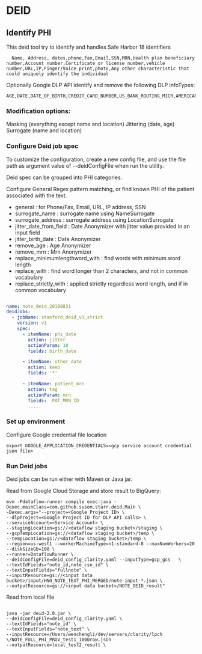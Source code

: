 
DEID
=========

Identify PHI
---------


This deid tool try to identify and handles Safe Harbor 18 identifiers


      Name, Address, dates,phone,fax,Email,SSN,MRN,Health plan beneficiary number,Account number,Certificate or license number,vehicle number,URL,IP,Finger/Voice print,photo,Any other characteristic that could uniquely identify the individual


Optionally Google DLP API identify and remove the following DLP infoTypes: 

    AGE,DATE,DATE_OF_BIRTH,CREDIT_CARD_NUMBER,US_BANK_ROUTING_MICR,AMERICAN_BANKERS_CUSIP_ID,IBAN_CODE,US_ADOPTION_TAXPAYER_IDENTIFICATION_NUMBER,US_DRIVERS_LICENSE_NUMBER,US_INDIVIDUAL_TAXPAYER_IDENTIFICATION_NUMBER,US_PREPARER_TAXPAYER_IDENTIFICATION_NUMBER,US_PASSPORT,US_SOCIAL_SECURITY_NUMBER,US_EMPLOYER_IDENTIFICATION_NUMBER,US_VEHICLE_IDENTIFICATION_NUMBER,MEDICARE_NUMBER,UNKNOWN_IDENTIFIER,EMAIL_ADDRESS,PERSON_NAME,PHONE_NUMBER,US_HEALTHCARE_NPI,US_DEA_NUMBER,LOCATION,IP_ADDRESS,MAC_ADDRESS,URL



### Modification options: 
 
Masking (everything except name and location)
Jittering (date, age)
Surrogate (name and location)



###  Configure Deid job spec

To customize the configuration, create a new config file, and use the file path as argument value of --deidConfigFile when run the utility.

Deid spec can be grouped into PHI categories. 

Configure General Regex pattern matching, or find known PHI of the patient associated with the text. 

- general : for Phone/Fax, Email, URL, IP address, SSN
- surrogate_name : surrogate name using NameSurrogate
- surrogate_address : surrogate address using LocationSurrogate
- jitter_date_from_field : Date Anonymizer with jitter value provided in an input field
- jitter_birth_date : Date Anonymizer
- remove_age : Age Anonymizer
- remove_mrn : Mrn Anonymizer
- replace_minimumlengthword_with : find words with minimum word length
- replace_with : find word longer than 2 characters, and not in common vocabulary
- replace_strictly_with : applied strictly regardless word length, and if in common vocabulary


```yaml

name: note_deid_20180831
deidJobs:
  - jobName: stanford_deid_v1_strict
    version: v1
    spec:
      - itemName: phi_date
        action: jitter
        actionParam: 10
        fields: birth_date

      - itemName: other_date
        action: keep
        fields: '*'

      - itemName: patient_mrn
        action: tag
        actionParam: mrn
        fields:  PAT_MRN_ID
        .....

```


### Set up environment

Configure Google credential file location

```
export GOOGLE_APPLICATION_CREDENTIALS=<gcp service account credential json file>

```


### Run Deid jobs


Deid jobs can be run either with Maven or Java jar.

Read from Google Cloud Storage and store result to BigQuery:

```
mvn -Pdataflow-runner compile exec:java -Dexec.mainClass=com.github.susom.starr.deid.Main \
-Dexec.args="--project=<Google Project ID> \
--dlpProject=<Google Project ID for DLP API calls> \
--serviceAccount=<Service Account> \
--stagingLocation=gs://<dataflow staging bucket>/staging \
--gcpTempLocation=gs://<dataflow staging bucket>/temp \
--tempLocation=gs://<dataflow staging bucket>/temp \
--region=us-west1 --workerMachineType=n1-standard-8 --maxNumWorkers=20 --diskSizeGb=100 \
--runner=DataflowRunner \
--deidConfigFile=deid_config_clarity.yaml --inputType=gcp_gcs   \
--textIdFields="note_id,note_csn_id" \
--textInputFields="fullnote" \
--inputResource=gs://<input data bucket>/input/HNO_NOTE_TEXT_PHI_MERGED/note-input-*.json \
--outputResource=gs://<input data bucket>/NOTE_DEID_result"
```



Read from local file
```

java -jar deid-2.0.jar \
--deidConfigFile=deid_config_clarity.yaml \
--textIdFields="note_id" \
--textInputFields="note_text" \
--inputResource=/Users/wenchengli/dev/servers/clarity/lpch \/NOTE_FULL_PHI_PROV_test1_1000row.json
--outputResource=local_test2_result \

```

